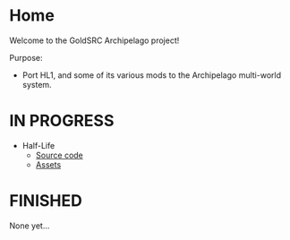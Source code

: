 # Home

Welcome to the GoldSRC Archipelago project!

Purpose:
* Port HL1, and some of its various mods to the Archipelago multi-world system.

# IN PROGRESS

* Half-Life
  * [Source code](https://github.com/GoldSRC-Archipelago/halflife-archipelago)
  * [Assets](https://github.com/GoldSRC-Archipelago/halflife-ap_content)

# FINISHED

None yet...
